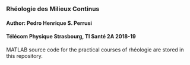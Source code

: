 ### Rhéologie des Milieux Continus
#### Author: Pedro Henrique S. Perrusi
#### Télécom Physique Strasbourg, TI Santé 2A 2018-19
MATLAB source code for the practical courses of rhéologie are stored in this repository.
